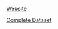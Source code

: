 [Website](https://www.kaggle.com/pranavraikokte/covid19-image-dataset)

[Complete Dataset](https://www.kaggle.com/pranavraikokte/covid19-image-dataset/download)

